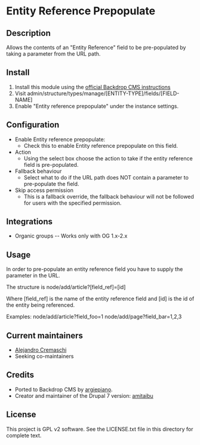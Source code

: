 Entity Reference Prepopulate
===========

Description
-----------

Allows the contents of an "Entity Reference" field to be pre-populated by
taking a parameter from the URL path.

Install
-------
1. Install this module using the [official Backdrop CMS instructions](https://backdropcms.org/guide/modules)
2. Visit admin/structure/types/manage/[ENTITY-TYPE]/fields/[FIELD-NAME]
3. Enable "Entity reference prepopulate" under the instance settings.


Configuration
-------------
- Enable Entity reference prepopulate:
  - Check this to enable Entity reference prepopulate on this field.
- Action
  - Using the select box choose the action to take if the entity reference field is pre-populated.
- Fallback behaviour
  - Select what to do if the URL path does NOT contain a parameter to pre-populate the field.
- Skip access permission
  - This is a fallback override, the fallback behaviour will not be followed for users with the specified permission.

Integrations
------------

- Organic groups -- Works only with OG 1.x-2.x

Usage
-----
In order to pre-populate an entity reference field you have to supply the
parameter in the URL.

The structure is
node/add/article?[field_ref]=[id]

Where [field_ref] is the name of the entity reference field and [id] is
the id of the entity being referenced.

Examples:
node/add/article?field_foo=1
node/add/page?field_bar=1,2,3

Current maintainers
-------------------

- [Alejandro Cremaschi](https://github.com/argiepiano)
- Seeking co-maintainers

Credits
-------

- Ported to Backdrop CMS by [argiepiano](https://github.com/argiepiano).
- Creator and maintainer of the Drupal 7 version: [amitaibu](https://www.drupal.org/u/amitaibu) 


License
---------------

This project is GPL v2 software. See the LICENSE.txt file in this directory
for complete text.

